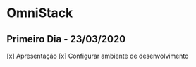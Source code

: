# OmniStack

## Primeiro Dia - 23/03/2020 
[x] Apresentação
[x] Configurar ambiente de desenvolvimento 